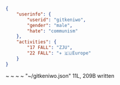 ```json
{
    "userinfo": {
        "userid": "gitkeniwo",
        "gender": "male",
        "hate": "communism"
    },
    "activities": {
        "17 FALL": "ZJU",
        "22 FALL": "✈️ 🇪🇺Europe"
    }
}
```
~
~
~
~
"~/gitkeniwo.json" 11L, 209B written

